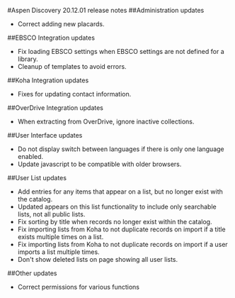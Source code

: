 #Aspen Discovery 20.12.01 release notes
##Administration updates
- Correct adding new placards.

##EBSCO Integration updates
- Fix loading EBSCO settings when EBSCO settings are not defined for a library.
- Cleanup of templates to avoid errors.  

##Koha Integration updates
- Fixes for updating contact information.

##OverDrive Integration updates
- When extracting from OverDrive, ignore inactive collections. 

##User Interface updates
- Do not display switch between languages if there is only one language enabled. 
- Update javascript to be compatible with older browsers.

##User List updates
- Add entries for any items that appear on a list, but no longer exist with the catalog. 
- Updated appears on this list functionality to include only searchable lists, not all public lists. 
- Fix sorting by title when records no longer exist within the catalog. 
- Fix importing lists from Koha to not duplicate records on import if a title exists multiple times on a list. 
- Fix importing lists from Koha to not duplicate records on import if a user imports a list multiple times. 
- Don't show deleted lists on page showing all user lists. 


##Other updates
- Correct permissions for various functions